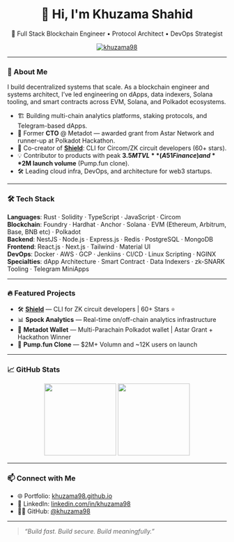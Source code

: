 <h1 align="center">👋 Hi, I'm Khuzama Shahid</h1>

<p align="center">
  🚀 Full Stack Blockchain Engineer • Protocol Architect • DevOps Strategist  
</p>

<p align="center">
  <a href="https://github.com/khuzama98">
    <img src="https://komarev.com/ghpvc/?username=khuzama98&label=Profile%20Views&color=0e75b6&style=flat" alt="khuzama98" />
  </a>
</p>

---

### 🧠 About Me

I build decentralized systems that scale. As a blockchain engineer and systems architect, I’ve led engineering on dApps, data indexers, Solana tooling, and smart contracts across EVM, Solana, and Polkadot ecosystems.

- 🏗 Building multi-chain analytics platforms, staking protocols, and Telegram-based dApps.
- 🧠 Former **CTO** @ Metadot — awarded grant from Astar Network and runner-up at Polkadot Hackathon.
- 🔬 Co-creator of [**Shield**](https://github.com/xorddotcom/shield): CLI for Circom/ZK circuit developers (60+ stars).
- 💡 Contributor to products with peak **$3.5M TVL** (A51 Finance) and **$2M launch volume** (Pump.fun clone).
- 🛠 Leading cloud infra, DevOps, and architecture for web3 startups.

---

### 🛠️ Tech Stack

**Languages**: Rust · Solidity · TypeScript · JavaScript · Circom  
**Blockchain**: Foundry · Hardhat · Anchor · Solana · EVM (Ethereum, Arbitrum, Base, BNB etc) · Polkadot  
**Backend**: NestJS · Node.js · Express.js · Redis · PostgreSQL · MongoDB  
**Frontend**: React.js · Next.js · Tailwind · Material UI  
**DevOps**: Docker · AWS · GCP · Jenkiins · CI/CD · Linux Scripting · NGINX  
**Specialties**: dApp Architecture · Smart Contract · Data Indexers · zk-SNARK Tooling · Telegram MiniApps

---

### 🔥 Featured Projects

- 🛠️ [**Shield**](https://github.com/xorddotcom/shield) — CLI for ZK circuit developers | 60+ Stars ⭐️  
- 📊 **Spock Analytics** — Real-time on/off-chain analytics infrastructure  
- 🔐 **Metadot Wallet** — Multi-Parachain Polkadot wallet | Astar Grant + Hackathon Winner  
- 💸 **Pump.fun Clone** — $2M+ Volumn and ~12K users on launch

---

### 📈 GitHub Stats

<p align="center">
  <img src="https://github-readme-stats.vercel.app/api?username=khuzama98&show_icons=true&theme=tokyonight&hide_border=true" height="165">
  <img src="https://github-readme-stats.vercel.app/api/top-langs/?username=khuzama98&layout=compact&theme=tokyonight&hide_border=true" height="165">
</p>

---

### 📫 Connect with Me

- 🌐 Portfolio: [khuzama98.github.io](https://khuzama98.github.io/)
- 🔗 LinkedIn: [linkedin.com/in/khuzama98](https://www.linkedin.com/in/khuzama98)
- 🧑‍💻 GitHub: [@khuzama98](https://github.com/khuzama98)

---

> _“Build fast. Build secure. Build meaningfully.”_
